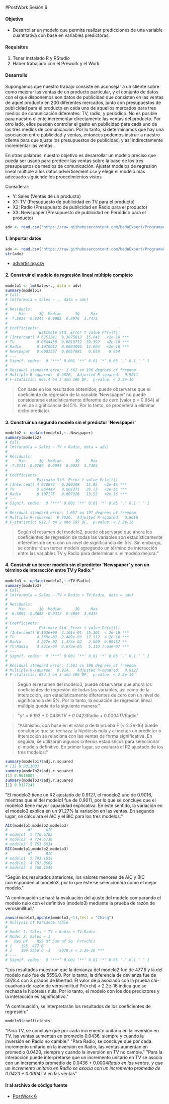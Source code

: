 #PostWork Sesión 6

#### Objetivo

- Desarrollar un modelo que permita realizar predicciones de una variable cuantitativa
 con base en variables predictoras.

#### Requisitos

1. Tener instalado R y RStudio
2. Haber trabajado con el Prework y el Work

#### Desarrollo

Supongamos que nuestro trabajo consiste en aconsejar a un cliente sobre 
como mejorar las ventas de un producto particular, y el conjunto de datos 
con el que disponemos son datos de publicidad que consisten en las ventas 
de aquel producto en 200 diferentes mercados, junto con presupuestos de 
publicidad para el producto en cada uno de aquellos mercados para tres 
medios de comunicación diferentes: TV, radio, y periódico. No es posible 
para nuestro cliente incrementar directamente las ventas del producto. Por 
otro lado, ellos pueden controlar el gasto en publicidad para cada uno de 
los tres medios de comunicación. Por lo tanto, si determinamos que hay una 
asociación entre publicidad y ventas, entonces podemos instruir a nuestro 
cliente para que ajuste los presupuestos de publicidad, y así 
indirectamente incrementar las ventas. 

En otras palabras, nuestro objetivo 
es desarrollar un modelo preciso que pueda ser usado para predecir las 
ventas sobre la base de los tres presupuestos de medios de comunicación. Ajustar 
modelos de regresión lineal múltiple a los datos advertisement.csv y elegir el 
modelo más adecuado siguiendo los procedimientos vistos


Considerar:

- Y: Sales (Ventas de un producto)
- X1: TV (Presupuesto de publicidad en TV para el producto)
- X2: Radio (Presupuesto de publicidad en Radio para el producto)
- X3: Newspaper (Presupuesto de publicidad en Periódico para el producto)

```R
adv <- read.csv("https://raw.githubusercontent.com/beduExpert/Programacion-R-Santander-2022/main/Sesion-06/data/advertising.csv")
```
#### 1. Importar datos
```R
adv <- read.csv("https://raw.githubusercontent.com/beduExpert/Programacion-R-Santander-2022/main/Sesion-06/data/advertising.csv")
str(adv)
```
- [advertising.csv](/advertising.csv)

#### 2. Construir el modelo de regresión lineal múltiple completo
```R
modelo1 <- lm(Sales~., data = adv)
summary(modelo1)
# Call:
# lm(formula = Sales ~ ., data = adv)
# 
# Residuals:
#     Min      1Q  Median      3Q     Max 
# -7.3034 -0.8244 -0.0008  0.8976  3.7473 
# 
# Coefficients:
#              Estimate Std. Error t value Pr(>|t|)    
# (Intercept) 4.6251241  0.3075012  15.041   <2e-16 ***
# TV          0.0544458  0.0013752  39.592   <2e-16 ***
# Radio       0.1070012  0.0084896  12.604   <2e-16 ***
# Newspaper   0.0003357  0.0057881   0.058    0.954    
# ---
# Signif. codes:  0 ‘***’ 0.001 ‘**’ 0.01 ‘*’ 0.05 ‘.’ 0.1 ‘ ’ 1
# 
# Residual standard error: 1.662 on 196 degrees of freedom
# Multiple R-squared:  0.9026,	Adjusted R-squared:  0.9011 
# F-statistic: 605.4 on 3 and 196 DF,  p-value: < 2.2e-16
```
>Con base en los resultados obtenidos, puede observarse que el coeficiente
>de regresión de la variable 'Newspaper' no puede considerarse estadísticamente 
>diferente de cero (valor p = 0.954) al nivel de significancia del 5%. 
>Por lo tanto, se procederá a eliminar dicho predictor.

#### 3. Construir un segundo modelo sin el predictor 'Newspaper'
```R
modelo2 <- update(modelo1,~.-Newspaper)
summary(modelo2)
# Call:
# lm(formula = Sales ~ TV + Radio, data = adv)
# 
# Residuals:
#     Min      1Q  Median      3Q     Max 
# -7.3131 -0.8269  0.0095  0.9022  3.7484 
# 
# Coefficients:
#             Estimate Std. Error t value Pr(>|t|)    
# (Intercept) 4.630879   0.290308   15.95   <2e-16 ***
# TV          0.054449   0.001371   39.73   <2e-16 ***
# Radio       0.107175   0.007926   13.52   <2e-16 ***
# ---
# Signif. codes:  0 ‘***’ 0.001 ‘**’ 0.01 ‘*’ 0.05 ‘.’ 0.1 ‘ ’ 1
# 
# Residual standard error: 1.657 on 197 degrees of freedom
# Multiple R-squared:  0.9026,	Adjusted R-squared:  0.9016 
# F-statistic: 912.7 on 2 and 197 DF,  p-value: < 2.2e-16

```

>Según el resumen del modelo2, puede observarse que ahora los coeficientes de regresión
>de todas las variables son estadísticamente diferentes de cero con un nivel de
>significancia del 5%. Sin embargo, se contruirá un tercer modelo agregando un término
>de interacción entre las variables TV y Radio para determinar si el modelo mejora:"

#### 4. Construir un tercer modelo sin el predictor 'Newspaper' y con un término de interacción entre TV y Radio:"
```R
modelo3 <- update(modelo2,~.+TV:Radio)
summary(modelo3)
# Call:
# lm(formula = Sales ~ TV + Radio + TV:Radio, data = adv)
# 
# Residuals:
#     Min      1Q  Median      3Q     Max 
# -6.3093 -0.8688 -0.0312  0.9089  3.6415 
# 
# Coefficients:
#              Estimate Std. Error t value Pr(>|t|)    
# (Intercept) 6.193e+00  4.101e-01  15.101  < 2e-16 ***
# TV          4.358e-02  2.489e-03  17.512  < 2e-16 ***
# Radio       4.227e-02  1.473e-02   2.869  0.00457 ** 
# TV:Radio    4.431e-04  8.673e-05   5.110 7.63e-07 ***
# ---
# Signif. codes:  0 ‘***’ 0.001 ‘**’ 0.01 ‘*’ 0.05 ‘.’ 0.1 ‘ ’ 1
# 
# Residual standard error: 1.561 on 196 degrees of freedom
# Multiple R-squared:  0.914,	Adjusted R-squared:  0.9127 
# F-statistic: 694.7 on 3 and 196 DF,  p-value: < 2.2e-16
```

>Según el resumen del modelo3, puede observarse que ahora los coeficientes de regresión
>de todas las variables, así como de la interacción, son estadísticamente diferentes 
>de cero con un nivel de significancia del 5%. Por lo tanto, la ecuación de regresión lineal
>múltiple queda de la siguiente manera:"

>"y^ = 6.193 + 0.0436*TV + 0.0423*Radio + 0.0004*TV*Radio"

>"Asimismo, con base en el valor p de la prueba F (< 2.2e-16) puede concluirse que
>se rechaza la hipótesis nula y al menos un predictor o interacción se relaciona con las ventas
>de forma significativa. En seguida, se utilizarán algunos criterios estadísticos 
>para seleccionar el modelo definitivo. En primer lugar, se evaluará el R2 ajustado
>de los tres modelos:"

```R
summary(modelo1)$adj.r.squared
# [1] 0.9011003
summary(modelo2)$adj.r.squared
[1] 0.9016007
summary(modelo3)$adj.r.squared
[1] 0.9127243
```

"El modelo3 tiene un R2 ajustado de 0.9127, el modelo2 uno de 0.9016, mientras que 
el del modelo1 fue de 0.9011, por lo que se concluye que el modelo3 tiene mayor capacidad 
explicativa. En este sentido, la variación en el modelo3 explica en un 91.27% la variación
en las ventas. En segundo lugar, se calculará el AIC y el BIC para los tres modelos:"

```R
AIC(modelo1,modelo2,modelo3)
#         df      AIC
# modelo1  5 776.6702
# modelo2  4 774.6736
# modelo3  5 751.6634
BIC(modelo1,modelo2,modelo3)
#         df      BIC
# modelo1  5 793.1618
# modelo2  4 787.8669
# modelo3  5 768.1549

```

"Según los resultados anteriores, los valores menores de AIC y BIC corresponden al modelo3,
por lo que éste se seleccionará como el mejor modelo."

"A continuación se hará la evaluación del ajuste del modelo comparando el modelo nulo 
con el definitivo (modelo3) mediante la prueba de razón de verosimilitud."

```R
anova(modelo3,update(modelo3,~1),test = "Chisq")
# Analysis of Variance Table
# 
# Model 1: Sales ~ TV + Radio + TV:Radio
# Model 2: Sales ~ 1
#   Res.Df    RSS Df Sum of Sq  Pr(>Chi)    
# 1    196  477.6                           
# 2    199 5556.0 -3   -5078.4 < 2.2e-16 ***
# ---
# Signif. codes:  0 ‘***’ 0.001 ‘**’ 0.01 ‘*’ 0.05 ‘.’ 0.1 ‘ ’ 1
```

"Los resultados muestran que la devianza del modelo2 fue de 477.6 y la
del modelo nulo fue de 5556.0. Por lo tanto, la diferencia de devianza fue de 
5078.4 con 3 grados de libertad. El valor de p asociado con la prueba chi-cuadrada 
de razón de verosimilitud Pr(>chi) < 2.2e-16 indica que se rechaza la hipótesis nula. 
Por lo tanto, el modelo con los dos predictores y la interacción es significativo."

"A continuación, se interpretarán los resultados de los coeficientes de regresión:"

```R
modelo3$coefficients
```

"Para TV, se concluye que por cada incremento unitario en la inversión en TV, las
ventas aumentan en promedio 0.0436, siempre y cuando la inversión en Radio no cambie."
"Para Radio, se concluye que por cada incremento unitario en la inversión en Radio, las
ventas aumentan en promedio 0.0423, siempre y cuando la inversión en TV no cambie."
"Para la interacción puede interpretarse que un incremento unitario en TV se asocia con
un incremento promedio de 0.0436 + 0.0004*Radio en las ventas, y que un incremento unitario 
en Radio se asocia con un incremento promedio de 0.0423 + 0.0004*TV en las ventas"

#### Ir al archivo de código fuente
- [PostWork 6](https://github.com/alsolisc/Postworks/tree/main/src/PostWork6.R)
